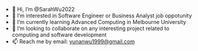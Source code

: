 - 👋 Hi, I’m @SarahWu2022
- 👀 I’m interested in Software Engineer or Business Analyst job oppotunity
- 🌱 I’m currently learning Advanced Computing in Melbourne University
- 💞️ I’m looking to collaborate on any interesting project related to computing and software development
- 📫 Reach me by email: yunanwu1999@gmail.com

<!---
SarahWu2022/SarahWu2022 is a ✨ special ✨ repository because its `README.md` (this file) appears on your GitHub profile.
You can click the Preview link to take a look at your changes.
--->
